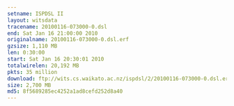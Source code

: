 ```yaml
---
setname: ISPDSL II
layout: witsdata
tracename: 20100116-073000-0.dsl
end: Sat Jan 16 21:00:00 2010
originalname: 20100116-073000-0.dsl.erf
gzsize: 1,110 MB
len: 0:30:00
start: Sat Jan 16 20:30:01 2010
totalwirelen: 20,192 MB
pkts: 35 million
download: ftp://wits.cs.waikato.ac.nz/ispdsl/2/20100116-073000-0.dsl.erf.gz
size: 2,700 MB
md5: 8f5689285ec4252a1ad8cefd252d8a40
---
```

